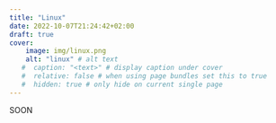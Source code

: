 ```yaml
---
title: "Linux"
date: 2022-10-07T21:24:42+02:00
draft: true
cover:
    image: img/linux.png
    alt: "linux" # alt text
   #  caption: "<text>" # display caption under cover
   #  relative: false # when using page bundles set this to true
   #  hidden: true # only hide on current single page
---
```

SOON